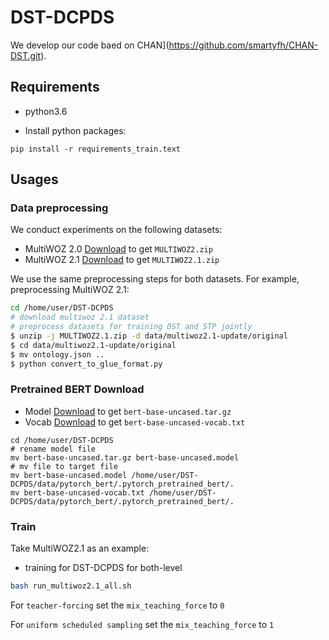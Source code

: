 # DST-DCPDS

We develop our code baed on CHAN](https://github.com/smartyfh/CHAN-DST.git).  


## Requirements

* python3.6

* Install python packages:
~~~
pip install -r requirements_train.text
~~~

## Usages
### Data preprocessing
We conduct experiments on the following datasets:

* MultiWOZ 2.0 [Download](https://www.repository.cam.ac.uk/bitstream/handle/1810/280608/MULTIWOZ2.zip?sequence=3&isAllowed=y) to get `MULTIWOZ2.zip`
* MultiWOZ 2.1 [Download](https://www.repository.cam.ac.uk/bitstream/handle/1810/294507/MULTIWOZ2.1.zip?sequence=1&isAllowed=y) to get `MULTIWOZ2.1.zip`

We use the same preprocessing steps for both datasets. For example, preprocessing MultiWOZ 2.1:
```bash
cd /home/user/DST-DCPDS
# download multiwoz 2.1 dataset
# preprocess datasets for training DST and STP jointly
$ unzip -j MULTIWOZ2.1.zip -d data/multiwoz2.1-update/original
$ cd data/multiwoz2.1-update/original
$ mv ontology.json ..
$ python convert_to_glue_format.py
```

### Pretrained BERT Download
 * Model [Download](https://s3.amazonaws.com/models.huggingface.co/bert/bert-base-uncased.tar.gz) to get `bert-base-uncased.tar.gz`
 * Vocab [Download](https://s3.amazonaws.com/models.huggingface.co/bert/bert-base-uncased-vocab.txt) to get `bert-base-uncased-vocab.txt`
```
cd /home/user/DST-DCPDS
# rename model file
mv bert-base-uncased.tar.gz bert-base-uncased.model
# mv file to target file
mv bert-base-uncased.model /home/user/DST-DCPDS/data/pytorch_bert/.pytorch_pretrained_bert/.
mv bert-base-uncased-vocab.txt /home/user/DST-DCPDS/data/pytorch_bert/.pytorch_pretrained_bert/.
```

### Train
Take MultiWOZ2.1 as an example:

- training for DST-DCPDS for both-level
```bash
bash run_multiwoz2.1_all.sh
```

For `teacher-forcing` set the `mix_teaching_force` to `0`

For `uniform scheduled sampling` set the `mix_teaching_force` to `1` 







  

